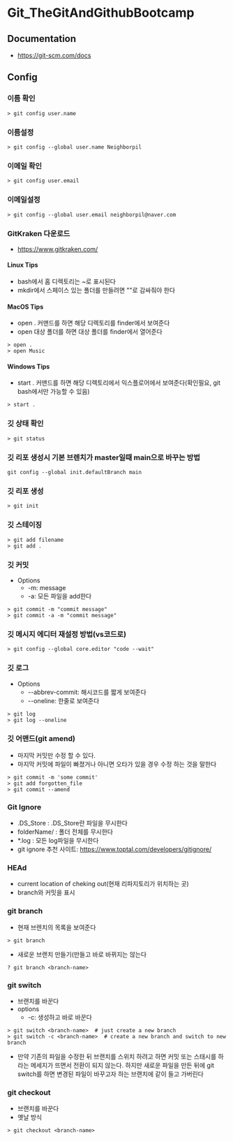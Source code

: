 # Git_TheGitAndGithubBootcamp

## Documentation
 - https://git-scm.com/docs

## Config

### 이름 확인
```
> git config user.name
```

### 이름설정
```
> git config --global user.name Neighborpil
```

### 이메일 확인
```
> git config user.email
```

### 이메일설정
```
> git config --global user.email neighborpil@naver.com
```

### GitKraken 다운로드
 - https://www.gitkraken.com/
 
#### Linux Tips
 - bash에서 홈 디렉토리는 ~로 표시된다
 - mkdir에서 스페이스 있는 폴더를 만들려면 ""로 감싸줘야 한다
 
 
#### MacOS Tips
 - open . 커맨드를 하면 해당 디렉토리를 finder에서 보여준다
 - open 대상 폴더를 하면 대상 폴더를 finder에서 열어준다
```
> open .
> open Music 
```

#### Windows Tips
 - start . 커맨드를 하면 해당 디렉토리에서 익스플로어에서 보여준다(확인필요, git bash에서만 가능할 수 있음)
```
> start .
```

### 깃 상태 확인
```
> git status
```


### 깃 리포 생성시 기본 브렌치가 master일때 main으로 바꾸는 방법
```
git config --global init.defaultBranch main
```


### 깃 리포 생성
```
> git init
```

###  깃 스테이징
```
> git add filename
> git add .
```

### 깃 커밋
 - Options
    + -m: message
    + -a: 모든 파일을 add한다
```
> git commit -m "commit message"
> git commit -a -m "commit message"
```

### 깃 메시지 에디터 재설정 방법(vs코드로)
```
> git config --global core.editor "code --wait"
```

### 깃 로그
 - Options
    + --abbrev-commit: 해시코드를 짧게 보여준다
    + --oneline: 한줄로 보여준다 
```
> git log
> git log --oneline
```

### 깃 어맨드(git amend)
 - 마지막 커밋만 수정 할 수 있다.
 - 마지막 커밋에 파일이 빠졌거나 아니면 오타가 있을 경우 수정 하는 것을 말한다
```
> git commit -m 'some commit'
> git add forgotten_file
> git commit --amend

```
 
### Git Ignore
 - .DS_Store : .DS_Store란 파일을 무시한다
 - folderName/ : 폴더 전체를 무시한다
 - *.log : 모든 log파일을 무시한다
 - git ignore 추천 사이트: https://www.toptal.com/developers/gitignore/


### HEAd
 - current location of cheking out(현재 리파지토리가 위치하는 곳)
 - branch와 커밋을 표시
 

### git branch
 - 현재 브렌치의 목록을 보여준다
```
> git branch
```
 - 새로운 브랜치 만들기(만들고 바로 바뀌지는 않는다
```
? git branch <branch-name>
```

### git switch
 - 브랜치를 바꾼다
 - options
    + -c: 생성하고 바로 바꾼다
```
> git switch <branch-name>  # just create a new branch
> git switch -c <branch-name>  # create a new branch and switch to new branch

```
 - 만약 기존의 파일을 수정한 뒤 브랜치를 스위치 하려고 하면 커밋 또는 스태시를 하라는 메세지가 뜨면서 전환이 되지 않는다.
   하지만 새로운 파일을 만든 뒤에 git switch를 하면 변경된 파일이 바꾸고자 하는 브랜치에 같이 들고 가버린다

### git checkout
 - 브랜치를 바꾼다
 - 옛날 방식
```
> git checkout <branch-name>
```













